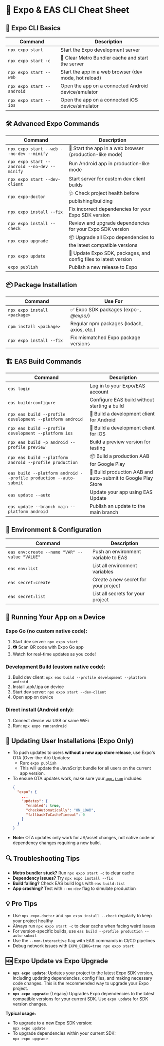# 📱 Expo & EAS CLI Cheat Sheet

## 🚀 **Expo CLI Basics**

| Command                    | Description                                           |
| -------------------------- | ----------------------------------------------------- |
| `npx expo start`           | Start the Expo development server                     |
| `npx expo start -c`        | 🧹 Clear Metro Bundler cache and start the server     |
| `npx expo start --web`     | Start the app in a web browser (dev mode, hot reload) |
| `npx expo start --android` | Open the app on a connected Android device/emulator   |
| `npx expo start --ios`     | Open the app on a connected iOS device/simulator      |

## 🛠️ **Advanced Expo Commands**

| Command                                      | Description                                                        |
| -------------------------------------------- | ------------------------------------------------------------------ |
| `npx expo start --web --no-dev --minify`     | 🚀 Start the app in a web browser (production-like mode)           |
| `npx expo start --android --no-dev --minify` | Run Android app in production-like mode                            |
| `npx expo start --dev-client`                | Start server for custom dev client builds                          |
| `npx expo-doctor`                            | 🩺 Check project health before publishing/building                 |
| `npx expo install --fix`                     | Fix incorrect dependencies for your Expo SDK version               |
| `npx expo install --check`                   | Review and upgrade dependencies for your Expo SDK version          |
| `npx expo upgrade`                           | 📦 Upgrade all Expo dependencies to the latest compatible versions |
| `npx expo update`                            | 🔄 Update Expo SDK, packages, and config files to latest version   |
| `expo publish`                               | Publish a new release to Expo                                      |

## 📦 **Package Installation**

| Command                      | Use For                                    |
| ---------------------------- | ------------------------------------------ |
| `npx expo install <package>` | ✅ Expo SDK packages (expo-_, @expo/_)     |
| `npm install <package>`      | Regular npm packages (lodash, axios, etc.) |
| `npx expo install --fix`     | Fix mismatched Expo package versions       |

## 🏗️ **EAS Build Commands**

| Command                                                           | Description                                                  |
| ----------------------------------------------------------------- | ------------------------------------------------------------ |
| `eas login`                                                       | Log in to your Expo/EAS account                              |
| `eas build:configure`                                             | Configure EAS build without starting a build                 |
| `npx eas build --profile development --platform android`          | 🤖 Build a development client for Android                    |
| `npx eas build --profile development --platform ios`              | 🍎 Build a development client for iOS                        |
| `npx eas build -p android --profile preview`                      | Build a preview version for testing                          |
| `npx eas build --platform android --profile production`           | 📦 Build a production AAB for Google Play                    |
| `eas build --platform android --profile production --auto-submit` | 🚀 Build production AAB and auto-submit to Google Play Store |
| `eas update --auto`                                               | Update your app using EAS Update                             |
| `eas update --branch main --platform android`                     | Publish an update to the main branch                         |

## 🔐 **Environment & Configuration**

| Command                                       | Description                          |
| --------------------------------------------- | ------------------------------------ |
| `eas env:create --name "VAR" --value "VALUE"` | Push an environment variable to EAS  |
| `eas env:list`                                | List all environment variables       |
| `eas secret:create`                           | Create a new secret for your project |
| `eas secret:list`                             | List all secrets for your project    |

## 📲 **Running Your App on a Device**

### **Expo Go (no custom native code):**

1. Start dev server: `npx expo start`
2. 📷 Scan QR code with Expo Go app
3. Watch for real-time updates as you code!

### **Development Build (custom native code):**

1. Build dev client: `npx eas build --profile development --platform android`
2. Install .apk/.ipa on device
3. Start dev server: `npx expo start --dev-client`
4. Open app on device

### **Direct install (Android only):**

1. Connect device via USB or same WiFi
2. Run: `npx expo run:android`

## 🔄 **Updating User Installations (Expo Only)**

- To push updates to users **without a new app store release**, use Expo's OTA (Over-the-Air) Updates:
  - Run: `expo publish`
  - This will update the JavaScript bundle for all users on the current app version.
- To ensure OTA updates work, make sure your [`app.json`](app.json) includes:
  ```json
  {
    "expo": {
      ...
      "updates": {
        "enabled": true,
        "checkAutomatically": "ON_LOAD",
        "fallbackToCacheTimeout": 0
      }
    }
  }
  ```
- **Note:** OTA updates only work for JS/asset changes, not native code or dependency changes requiring a new build.

## 🔍 **Troubleshooting Tips**

- **Metro bundler stuck?** Run `npx expo start -c` to clear cache
- **Dependency issues?** Try `npx expo install --fix`
- **Build failing?** Check EAS build logs with `eas build:list`
- **App crashing?** Test with `--no-dev` flag to simulate production

## 💡 **Pro Tips**

- Use `npx expo-doctor` and `npx expo install --check` regularly to keep your project healthy
- Always run `npx expo start -c` to clear cache when facing weird issues
- For version-specific builds, use `eas build --profile production --auto-submit`
- Use the `--non-interactive` flag with EAS commands in CI/CD pipelines
- Debug network issues with `EXPO_DEBUG=true npx expo start`

## 🆕 **Expo Update vs Expo Upgrade**

- **`npx expo update`**: Updates your project to the latest Expo SDK version, including updating dependencies, config files, and making necessary code changes. This is the recommended way to upgrade your Expo project.
- **`npx expo upgrade`**: (Legacy) Upgrades Expo dependencies to the latest compatible versions for your current SDK. Use `expo update` for SDK version changes.

**Typical usage:**

- To upgrade to a new Expo SDK version:  
  `npx expo update`
- To upgrade dependencies within your current SDK:  
  `npx expo upgrade`
